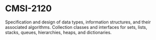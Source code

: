 # CMSI-2120
Specification and design of data types, information structures, and their associated algorithms. Collection classes and interfaces for sets, lists, stacks, queues, hierarchies, heaps, and dictionaries.
